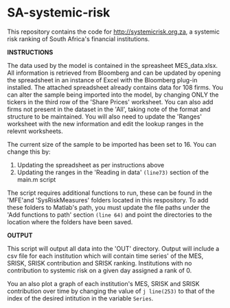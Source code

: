 # SA-systemic-risk
This repository contains the code for http://systemicrisk.org.za, a systemic risk ranking of South Africa's financial institutions.

__INSTRUCTIONS__

 The data used by the model is contained in the spreasheet MES_data.xlsx. All information is retrieved from Bloomberg and can be updated by opening the spreadsheet in an instance of Excel with the Bloomberg plug-in installed. The attached spreadsheet already contains data for 108 firms. You can alter the sample being imported into the model, by changing ONLY the tickers in the third row of the 'Share Prices' worksheet. You can also add firms not present in the dataset in the 'All', taking note of the format and structure to be maintained. You will also need to update the 'Ranges' worksheet with the new information and edit the lookup ranges in the relevnt worksheets. 
 
 The current size of the sample to be imported has been set to 16. You can change this by:
 
 1. Updating the spreadsheet as per instructions above
 2. Updating the ranges in the 'Reading in data' `(line73)` section of the main.m script
 
The script requires additional functions to run, these can be found in the 'MFE'and 'SysRiskMeasures' folders located in this respository. To add these folders to Matlab's path, you must update the file paths under the 'Add functions to path' section `(line 64)` and point the directories to the location where the folders have been saved.

__OUTPUT__

This script will output all data into the 'OUT\' directory. Output will include a csv file for each institution which will contain time series' of the MES, SRISK, SRISK contribution and SRISK ranking. Institutions with no contribution to systemic risk on a given day assigned a rank of 0. 

You an also plot a graph of each institution's MES, SRISK and SRISK contribution over time by changing the value of `j line(253)` to that of the index of the desired intitution in the variable `Series`. 

